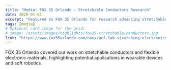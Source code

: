 ```yaml
---
title: "Media: FOX 35 Orlando — Stretchable Conductors Research"
date: 2020-01-01
excerpt: "Featured on FOX 35 Orlando for research advancing stretchable conductors and flexible electronics."
tags: [media]
# Optional card image for the grid:
# image: /assets/images/highlights/fox35-stretchable-conductors.jpg
link: "https://www.fox35orlando.com/news/ucf-lab-stretching-electronics-into-the-future"
---
```


FOX 35 Orlando covered our work on stretchable conductors and flexible electronic materials, highlighting potential applications in wearable devices and soft robotics.
